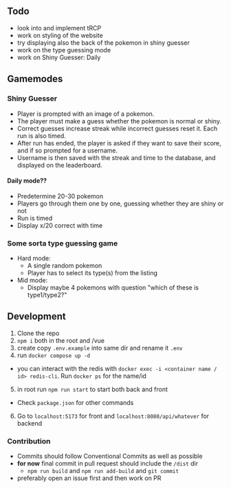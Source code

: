 ## Todo

- look into and implement tRCP
- work on styling of the website
- try displaying also the back of the pokemon in shiny guesser
- work on the type guessing mode
- work on Shiny Guesser: Daily

## Gamemodes

### Shiny Guesser

- Player is prompted with an image of a pokemon.
- The player must make a guess whether the pokemon is normal or shiny.
- Correct guesses increase streak while incorrect guesses reset it. Each run is also timed.
- After run has ended, the player is asked if they want to save their score, and if so prompted for a username.
- Username is then saved with the streak and time to the database, and displayed on the leaderboard.

#### Daily mode??

- Predetermine 20-30 pokemon
- Players go through them one by one, guessing whether they are shiny or not
- Run is timed
- Display x/20 correct with time

### Some sorta type guessing game

- Hard mode:
  - A single random pokemon
  - Player has to select its type(s) from the listing
- Mid mode:
  - Display maybe 4 pokemons with question "which of these is type1/type2?"

## Development

1. Clone the repo
2. `npm i` both in the root and /vue
3. create copy `.env.example` into same dir and rename it `.env`
4. run `docker compose up -d`

- you can interact with the redis with `docker exec -i <container name / id> redis-cli`. Run `docker ps` for the name/id

5. in root run `npm run start` to start both back and front

- Check `package.json` for other commands

6. Go to `localhost:5173` for front and `localhost:8080/api/whatever` for backend

### Contribution

- Commits should follow Conventional Commits as well as possible
- **for now** final commit in pull request should include the `/dist` dir
  - `npm run build` and `npm run add-build` and `git commit`
- preferably open an issue first and then work on PR
